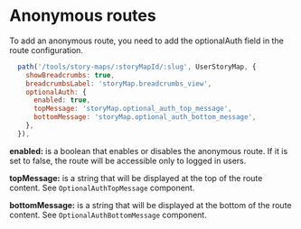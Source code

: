 # Anonymous routes

To add an anonymous route, you need to add the optionalAuth field in the route configuration.

```js
  path('/tools/story-maps/:storyMapId/:slug', UserStoryMap, {
    showBreadcrumbs: true,
    breadcrumbsLabel: 'storyMap.breadcrumbs_view',
    optionalAuth: {
      enabled: true,
      topMessage: 'storyMap.optional_auth_top_message',
      bottomMessage: 'storyMap.optional_auth_bottom_message',
    },
  }),
```
**enabled:** is a boolean that enables or disables the anonymous route. If it is set to false, the route will be accessible only to logged in users.

**topMessage:** is a string that will be displayed at the top of the route content. See `OptionalAuthTopMessage` component.

**bottomMessage:** is a string that will be displayed at the bottom of the route content. See `OptionalAuthBottomMessage` component.